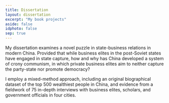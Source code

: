 ```yaml
---
title: Dissertation
layout: dissertation
excerpt: "My book projects"
aside: false
idphoto: false
sep: true
---
```

My dissertation examines a novel puzzle in state-business relations in modern China. Provided that while business elites in the post-Soviet states have engaged in state capture, how and why has China developed a system of crony communism, in which private business elites aim to neither capture the party-state nor promote democracy? <br/>

I employ a mixed-method approach, including an original biographical dataset of the top 500 wealthiest people in China, and evidence from a fieldwork of 75 in-depth interviews with business elites, scholars, and government officials in four cities.
